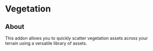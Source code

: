 # Vegetation

## About

This addon allows you to quickly scatter vegetation assets across your terrain using a versatile library of assets.